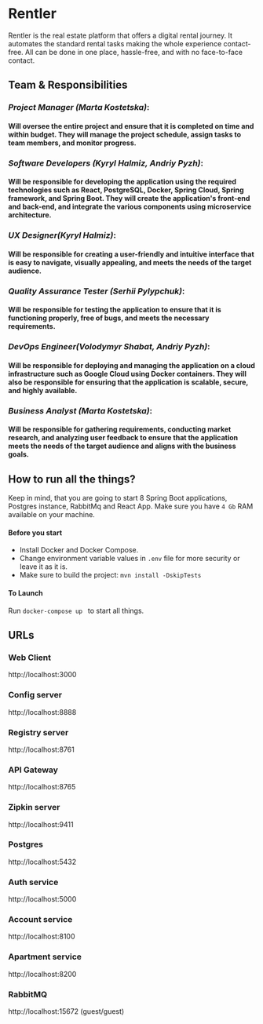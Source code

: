 # Rentler

Rentler is the real estate platform that offers a digital rental journey. It automates the standard rental tasks making the whole experience contact-free. All can be done in one place, hassle-free, and with no face-to-face contact.

## Team & Responsibilities 
### ***Project Manager (Marta Kostetska)***:
#### Will oversee the entire project and ensure that it is completed on time and within budget. They will manage the project schedule, assign tasks to team members, and monitor progress. 
### ***Software Developers (Kyryl Halmiz, Andriy Pyzh)***: 
#### Will be responsible for developing the application using the required technologies such as React, PostgreSQL, Docker, Spring Cloud, Spring framework, and Spring Boot. They will create the application's front-end and back-end, and integrate the various components using microservice architecture. 
### ***UX Designer(Kyryl Halmiz)***:
#### Will be responsible for creating a user-friendly and intuitive interface that is easy to navigate, visually appealing, and meets the needs of the target audience. 
### ***Quality Assurance Tester (Serhii Pylypchuk)***: 
#### Will be responsible for testing the application to ensure that it is functioning properly, free of bugs, and meets the necessary requirements. 
### ***DevOps Engineer(Volodymyr Shabat, Andriy Pyzh)***: 
#### Will be responsible for deploying and managing the application on a cloud infrastructure such as Google Cloud using Docker containers. They will also be responsible for ensuring that the application is scalable, secure, and highly available. 
### ***Business Analyst (Marta Kostetska)***: 
#### Will be responsible for gathering requirements, conducting market research, and analyzing user feedback to ensure that the application meets the needs of the target audience and aligns with the business goals.

## How to run all the things?

Keep in mind, that you are going to start 8 Spring Boot applications, Postgres instance, RabbitMq and React App. 
Make sure you have `4 Gb` RAM available on your machine.

#### Before you start
- Install Docker and Docker Compose.
- Change environment variable values in `.env` file for more security or leave it as it is.
- Make sure to build the project: `mvn install -DskipTests`

#### To Launch
Run `docker-compose up ` to start all things.





## URLs

### Web Client

http://localhost:3000

### Config server

http://localhost:8888

### Registry server

http://localhost:8761

### API Gateway

http://localhost:8765

### Zipkin server

http://localhost:9411

### Postgres

http://localhost:5432

### Auth service

http://localhost:5000

### Account service

http://localhost:8100

### Apartment service

http://localhost:8200

### RabbitMQ

http://localhost:15672 (guest/guest)

